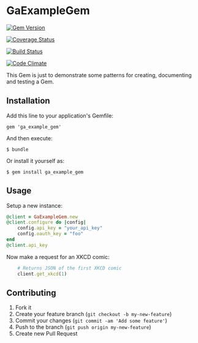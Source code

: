 # GaExampleGem

[![Gem Version](https://badge.fury.io/rb/ga_example_gem.png)](http://badge.fury.io/rb/ga_example_gem)

[![Coverage Status](https://coveralls.io/repos/tibbon/ga-example-gem/badge.png)](https://coveralls.io/r/tibbon/ga-example-gem)

[![Build Status](https://travis-ci.org/tibbon/ga-example-gem.png?branch=master)](https://travis-ci.org/tibbon/ga-example-gem)

[![Code Climate](https://codeclimate.com/github/tibbon/ga-example-gem.png)](https://codeclimate.com/github/tibbon/ga-example-gem)

This Gem is just to demonstrate some patterns for creating, documenting and testing a Gem. 

## Installation

Add this line to your application's Gemfile:

    gem 'ga_example_gem'

And then execute:

    $ bundle

Or install it yourself as:

    $ gem install ga_example_gem

## Usage

Setup a new instance: 

```ruby
@client = GaExampleGem.new
@client.configure do |config|
	config.api_key = "your_api_key"
	config.oauth_key = "foo"
end
@client.api_key
```


Now make a request for an XKCD comic:

```ruby
	# Returns JSON of the first XKCD comic
	client.get_xkcd(1)
```

## Contributing

1. Fork it
2. Create your feature branch (`git checkout -b my-new-feature`)
3. Commit your changes (`git commit -am 'Add some feature'`)
4. Push to the branch (`git push origin my-new-feature`)
5. Create new Pull Request
